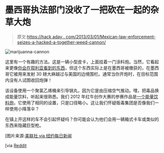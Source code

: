 # 墨西哥执法部门没收了一把砍在一起的杂草大炮

> 原文:[https://hack aday . com/2013/03/01/Mexican-law-enforcement-seizes-a-hacked-a-together-weed-cannon/](https://hackaday.com/2013/03/01/mexican-law-enforcement-seizes-a-hacked-together-weed-cannon/)

![marijuanna-cannon](../Images/1030d087fef08ac685985a5c1ee2871f.png)

这里有一个有趣的方法。这是一辆小型皮卡，上面挂着一门涂料炮。当然，它看起来更像[你会在叙利亚看到的东西](http://hackaday.com/2012/12/10/homemade-tank-joins-the-battle-in-syria/)，但这个东西实际上是在墨西哥被缴获的，在墨西哥它被用来发射 30 磅大麻越过与美国的边境围栏。通常当你开炮时，在目标范围内没有人试图收回炮弹！

该设备使用一个聚氯乙烯桶来引导锅丸，因为它是由压缩空气推动。嘿，把毒品换成能量饮料，听起来很熟悉。我们 2012 年红牛创作大赛的参赛作品是[一个能量饮料炮](http://hackaday.com/2012/07/02/hack-a-days-entry-into-the-red-bull-creation-contest/)，它使用了相同的设置，只是口径略小。这让我们怀疑贩毒集团是否像我们一样使用小降落伞？

在镇上开这样的车不会引起怀疑吗？你可能会认为他们会用一辆箱式卡车或类似的东西来隐藏巨型枪。

[图片来源:[美联社 via 纽约每日新闻](http://www.nydailynews.com/news/national/weed-cannon-confiscated-mexican-border-city-article-1.1274259)

[via [Reddit](http://www.reddit.com/r/worldnews/comments/19cuvf/marijuana_cannon_used_to_fire_drugs_over_us/)